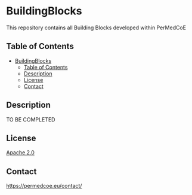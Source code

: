 # BuildingBlocks

This repository contains all Building Blocks developed within PerMedCoE

## Table of Contents

- [BuildingBlocks](#buildingblocks)
  - [Table of Contents](#table-of-contents)
  - [Description](#description)
  - [License](#license)
  - [Contact](#contact)

## Description

TO BE COMPLETED


## License

[Apache 2.0](https://www.apache.org/licenses/LICENSE-2.0)

## Contact

<https://permedcoe.eu/contact/>

